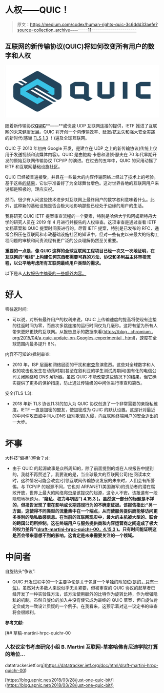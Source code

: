 # 人权——QUIC！

> 原文：<https://medium.com/codex/human-rights-quic-3c6ddd33aefe?source=collection_archive---------11----------------------->

## 互联网的新传输协议(QUIC)将如何改变所有用户的数字和人权

![](img/adca9af0512eaef562960ebc72f60206.png)

随着新传输协议[**QUIC**](https://datatracker.ietf.org/wg/quic/documents/)**——**或快速 UDP 互联网连接的提供，IETF 推进了互联网的未来健康发展。QUIC 将开创一个包传输效率、延迟/抗丢失和强大安全实践的新时代(感谢 [TLS 1.3](https://datatracker.ietf.org/doc/html/rfc8446) ！)遍及全球互联网。

QUIC 于 2010 年初由 Google 开发，是建立在 UDP 之上的新传输协议(传统上仅用于发送视频和流媒体内容)。QUIC 是由鲍勃·卡恩和温顿·瑟夫在 70 年代早期开发的原始互联网传输协议 TCP/IP 的演进。在过去的五年中，QUIC 的采用动摇了 IETF 和互联网基础设施社区。

QUIC 已经被普遍接受，并且在一些最大的内容传输网络上经过了技术上的考验。基于这些[的结果](https://www.chromium.org/quic)，它似乎准备好了为全球舞台增色。这对世界各地的互联网用户来说都是积极的，理应庆祝。

然而，很少有人问这些技术进步对互联网上最终用户的数字权利意味着什么。此外，这种新的基础设施是否会极大地影响那些已经处于边缘的用户的生活。

我将研究 QUIC IETF 提案审查流程的一个要素，特别是哈佛大学和阿姆斯特丹大学的研究人员在 2019 年 4 月进行并报告的人权审查。这项审查是通过查看 IETF 文档草案和 QUIC 提案时间表进行的。尽管 IETF 提案，特别是已发布的 RFC，通常会积压在互联网和市政基础设施社区的知识中，但对一些有史以来最大的结构工程问题的审核和问责流程有更广泛的公众理解仍然至关重要。

**重要的一点是，像 QUIC 这样的全球互联网工程项目已经一次又一次地证明，在互联网的“堆栈”上构建任何东西都需要可靠的方法、协议和多利益主体审核流程，以公平地考虑所有互联网最终用户类型的需求。**

以下是从[人权报告中摘录的一些额外内容。](https://datatracker.ietf.org/doc/html/draft-martini-hrpc-quichr-00)

# 好人

零往返时间:

*   可以说，对所有最终用户的权利来说，QUIC 上传输速度的提高将使现有连接的往返时间为零，而首次多跳连接的运行时间仅为几毫秒。这将有望为所有人带来更好更快的互联网。从报告显示的数据来看([https://blog . chromium . org/2015/04/a-quic-update-on-Googles-experimental . html](https://blog.chromium.org/2015/04/a-quic-update-on-googles-experimental.html))，速度在全球范围内最多提升 8%。

内容不可知论/抵制审查:

*   2010 年，ISP 层面和网络层面的干扰和[审查](https://www.hrw.org/news/2020/06/18/russia-growing-internet-isolation-control-censorship)愈演愈烈。这些对全球数字和人权的攻击也发生在动荡时期(甚至在叙利亚的学生测试周期间)国有化的电信公司关闭网络和 DNS 解析器。虽然 QUIC 不能改变这些情况下的结果，但它确实提供了更多的保护措施，防止通过传输级的中间体进行审查和篡改。

安全(TLS 1.3):

*   2018 年新 TLS 协议(1.3)的加入为 QUIC 协议创造了一个非常需要的亲隐私维度。IETF 一直是加密的盟友，使加密成为 QUIC 的默认设置。这是针对最近的中间件攻击或中间人(DNS 级别欺骗)入侵，向互联网终端用户的安全迈出的一大步。

# 坏事

大科技“偏袒”(整合？s):

*   由于 QUIC 的起源故事是众所周知的，除了前面提到的或在人权报告中提到的，我就不再赘述了。我要说的是，当全球最大的互联网公司(在阅读本文时，这种情况可能会改变)引领互联网传输协议发展的未来时，人们会有所警惕。与 TCP/IP 的起源不同，它也对 ARPANET(美国海军)的资助者的潜在腐败开放，世界上最大的网络爬虫是该提议的起源，这令人不安。该报道有一段隐晦地标题为，“**隐私、权力与巩固”(** [**4.15.3**](https://datatracker.ietf.org/doc/html/draft-martini-hrpc-quichr-00#section-4.15.3) **)。虽然这一部分的标题是不祥的，但报告发现了潜在影响或长期违规行为的不确定证据。该报告指出:“另一方面，这使得不同类型的流量集中在一个端点，从而使服务提供商能够访问更多类别的隐私敏感信息。在当前的互联网现实中，最大的主机被大型的、联合的跨国公司所控制。这在终端用户与服务提供商和内容运营商之间造成了极大的权力差异”([**draft-martini-hrpc-quichr-00，4.15.3**](https://datatracker.ietf.org/doc/html/draft-martini-hrpc-quichr-00#section-4.15.3) **)。只有时间能证明这是否会带来意想不到的影响。这肯定是未来需要关注的一个领域。****

# **中间者**

自旋钻头“争议”:

*   QUIC 开发过程中的一个主要争论是关于包含一个单独的附加位([是的，只有一位](https://blog.apnic.net/2018/03/28/just-one-quic-bit/))。虽然对大多数人来说似乎无关紧要，但被审查的 QUIC 协议的起草者已经开发了一种实验性方法，该方法使用额外的比特作为旋转比特，作为增强隐私的机制。虽然自旋位的加入并没有使它成为最终的 QUIC 草案，但自旋位肯定会成为一致设计质疑的一个例子。在我看来，这预示着对这一议定书的审查将会很顺利。

**参考文献:**

 [## 草稿-martini-hrpc-quichr-00

### 人权议定书考虑研究小组 B. Martini 互联网-草案哈佛肯尼迪学院打算的地位…

datatracker.ietf.org](https://datatracker.ietf.org/doc/html/draft-martini-hrpc-quichr-00) 

[https://blog.apnic.net/2018/03/28/just-one-quic-bit/](https://blog.apnic.net/2018/03/28/just-one-quic-bit/)